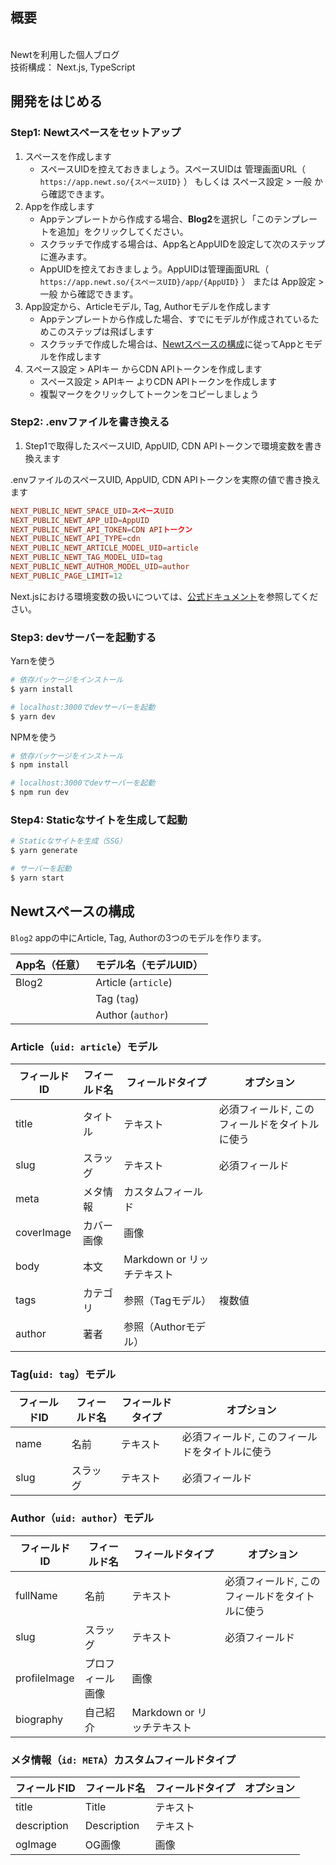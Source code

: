 ## 概要

<br />Newtを利用した個人ブログ
<br />技術構成： Next.js, TypeScript

## 開発をはじめる

### Step1: Newtスペースをセットアップ

1. スペースを作成します
    - スペースUIDを控えておきましょう。スペースUIDは 管理画面URL（ `https://app.newt.so/{スペースUID}` ） もしくは スペース設定 > 一般 から確認できます。
2. Appを作成します
    - Appテンプレートから作成する場合、**Blog2**を選択し「このテンプレートを追加」をクリックしてください。
    - スクラッチで作成する場合は、App名とAppUIDを設定して次のステップに進みます。
    - AppUIDを控えておきましょう。AppUIDは管理画面URL（ `https://app.newt.so/{スペースUID}/app/{AppUID}` ） または App設定 > 一般 から確認できます。
3. App設定から、Articleモデル, Tag, Authorモデルを作成します
    - Appテンプレートから作成した場合、すでにモデルが作成されているためこのステップは飛ばします
    - スクラッチで作成した場合は、[Newtスペースの構成](#Newtスペースの構成)に従ってAppとモデルを作成します
4. スペース設定 > APIキー からCDN APIトークンを作成します
    - スペース設定 > APIキー よりCDN APIトークンを作成します
    - 複製マークをクリックしてトークンをコピーしましょう

### Step2: .envファイルを書き換える

1. Step1で取得したスペースUID, AppUID, CDN APIトークンで環境変数を書き換えます

.envファイルのスペースUID, AppUID, CDN APIトークンを実際の値で書き換えます
```conf
NEXT_PUBLIC_NEWT_SPACE_UID=スペースUID
NEXT_PUBLIC_NEWT_APP_UID=AppUID
NEXT_PUBLIC_NEWT_API_TOKEN=CDN APIトークン
NEXT_PUBLIC_NEWT_API_TYPE=cdn
NEXT_PUBLIC_NEWT_ARTICLE_MODEL_UID=article
NEXT_PUBLIC_NEWT_TAG_MODEL_UID=tag
NEXT_PUBLIC_NEWT_AUTHOR_MODEL_UID=author
NEXT_PUBLIC_PAGE_LIMIT=12

```
Next.jsにおける環境変数の扱いについては、[公式ドキュメント](https://nextjs.org/docs/basic-features/environment-variables)を参照してください。

### Step3: devサーバーを起動する

Yarnを使う

```bash
# 依存パッケージをインストール
$ yarn install

# localhost:3000でdevサーバーを起動
$ yarn dev
```

NPMを使う

```bash
# 依存パッケージをインストール
$ npm install

# localhost:3000でdevサーバーを起動
$ npm run dev
```

### Step4: Staticなサイトを生成して起動

```bash
# Staticなサイトを生成（SSG）
$ yarn generate

# サーバーを起動
$ yarn start
```

## Newtスペースの構成

`Blog2` appの中にArticle, Tag, Authorの3つのモデルを作ります。

| App名（任意） | モデル名（モデルUID） |
| --- | --- |
| Blog2 | Article (`article`) |
|  | Tag (`tag`) |
|  | Author (`author`) |

### Article（`uid: article`）モデル

| フィールドID | フィールド名 | フィールドタイプ | オプション |
| --- | --- | --- | --- |
| title | タイトル | テキスト | 必須フィールド, このフィールドをタイトルに使う |
| slug | スラッグ | テキスト | 必須フィールド |
| meta | メタ情報 | カスタムフィールド | |
| coverImage | カバー画像 | 画像 |  |
| body | 本文 | Markdown or リッチテキスト |  |
| tags | カテゴリ | 参照（Tagモデル） | 複数値 |
| author | 著者 | 参照（Authorモデル） |  |

### Tag(`uid: tag`）モデル

| フィールドID | フィールド名 | フィールドタイプ | オプション |
| --- | --- | --- | --- |
| name | 名前 | テキスト | 必須フィールド, このフィールドをタイトルに使う |
| slug | スラッグ | テキスト | 必須フィールド |

### Author（`uid: author`）モデル

| フィールドID | フィールド名 | フィールドタイプ | オプション |
| --- | --- | --- | --- |
| fullName | 名前 | テキスト | 必須フィールド, このフィールドをタイトルに使う |
| slug | スラッグ | テキスト | 必須フィールド |
| profileImage | プロフィール画像 | 画像 |  |
| biography | 自己紹介 | Markdown or リッチテキスト |  |

### メタ情報（`id: META`）カスタムフィールドタイプ

| フィールドID | フィールド名 | フィールドタイプ | オプション |
| --- | --- | --- | --- |
| title | Title | テキスト | |
| description | Description | テキスト | |
| ogImage | OG画像 | 画像 |  |